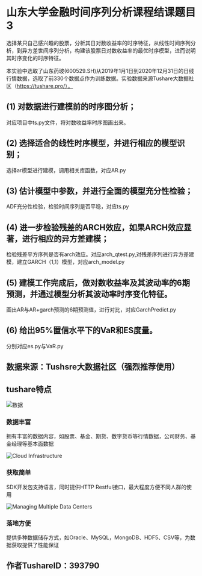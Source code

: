 # 山东大学金融时间序列分析课程结课题目3



选择某只自己感兴趣的股票，分析其日对数收益率的时序特征，从线性时间序列分析，到异方差世间序列分析，构建该股票日对数收益率的最优时序模型，进而说明其时序变化的时序特征。

本实验中选取了山东药玻(600529.SH)从2019年1月1日到2020年12月31日的日线行情数据，选取了前330个数据点作为训练数据。实验数据来源Tushare大数据社区（https://tushare.pro/）。

## (1) 对数据进行建模前的时序图分析；

对应项目中ts.py文件，将对数收益率时序图画出来。

## (2) 选择适合的线性时序模型，并进行相应的模型识别；

选择ar模型进行建模，调用相关库函数，对应AR.py

## (3) 估计模型中参数，并进行全面的模型充分性检验；

ADF充分性检验，检验时间序列是否平稳，对应ts.py

## (4) 进一步检验残差的ARCH效应，如果ARCH效应显著，进行相应的异方差建模；

检验残差平方序列是否有arch效应。对应arch_qtest.py,对残差序列进行异方差建模，建立GARCH（1,1）模型，对应arch_model.py

## (5) 建模工作完成后，做对数收益率及其波动率的6期预测，并通过模型分析其波动率时序变化特征。

画出AR与AR+garch预测的6期预测值，进行对比，对应GarchPredict.py

## (6) 给出95%置信水平下的VaR和ES度量。

分别对应es.py与VaR.py

## 数据来源：Tushsre大数据社区（强烈推荐使用）

## tushare特点

![数据](https://tushare.pro/static/frontend/images/features_api.png?v=75e325d70f3ff819b108f298457b174b)

### 数据丰富

拥有丰富的数据内容，如股票、基金、期货、数字货币等行情数据，公司财务、基金经理等基本面数据

![Cloud Infrastructure](https://tushare.pro/static/frontend/images/features_cloud.png?v=68f8232393f641b8ddb544b28775be83)

### 获取简单

SDK开发包支持语言，同时提供HTTP Restful接口，最大程度方便不同人群的使用

![Managing Multiple Data Centers](https://tushare.pro/static/frontend/images/features_datacenters.png?v=b58113d2344ac2dc1f9e6da852e4c5dc)

### 落地方便

提供多种数据储存方式，如Oracle、MySQL，MongoDB、HDF5、CSV等，为数据获取提供了性能保证

## 作者TushareID：393790

